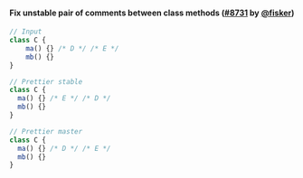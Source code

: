 #### Fix unstable pair of comments between class methods ([#8731](https://github.com/prettier/prettier/pull/8731) by [@fisker](https://github.com/fisker))

<!-- prettier-ignore -->
```js
// Input
class C {
    ma() {} /* D */ /* E */
    mb() {}
}

// Prettier stable
class C {
  ma() {} /* E */ /* D */
  mb() {}
}

// Prettier master
class C {
  ma() {} /* D */ /* E */
  mb() {}
}
```
